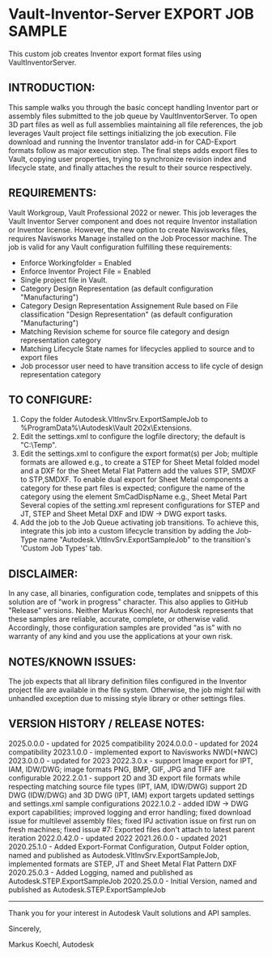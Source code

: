 # Vault-Inventor-Server EXPORT JOB SAMPLE

This custom job creates Inventor export format files using VaultInventorServer.

INTRODUCTION:
---------------------------------
This sample walks you through the basic concept handling Inventor part or assembly files submitted to the job queue by VaultInventorServer.
To open 3D part files as well as full assemblies maintaining all file references, the job leverages Vault project file settings initializing the job execution.
File download and running the Inventor translator add-in for CAD-Export formats follow as major execution step.
The final steps adds export files to Vault, copying user properties, trying to synchronize revision index and lifecycle state, and finally attaches the result to their source respectively.

REQUIREMENTS:
---------------------------------
Vault Workgroup, Vault Professional 2022 or newer. This job leverages the Vault Inventor Server component and does not require Inventor installation or Inventor license.
However, the new option to create Navisworks files, requires Navisworks Manage installed on the Job Processor machine.
The job is valid for any Vault configuration fulfilling these requirements:
- Enforce Workingfolder = Enabled
- Enforce Inventor Project File = Enabled
- Single project file in Vault.
- Category Design Representation (as default configuration "Manufacturing")
- Category Design Representation Assignement Rule based on File classification "Design Representation" (as default configuration "Manufacturing")
- Matching Revision scheme for source file category and design representation category
- Matching Lifecycle State names for lifecycles applied to source and to export files
- Job processor user need to have transition access to life cycle of design representation category

TO CONFIGURE:
---------------------------------
1) Copy the folder Autodesk.VltInvSrv.ExportSampleJob to %ProgramData%\Autodesk\Vault 202x\Extensions\.
2) Edit the settings.xml to configure the logfile directory; the default is "C:\Temp\".
3) Edit the settings.xml to configure the export format(s) per Job; multiple formats are allowed e.g., to create a STEP for Sheet Metal folded model 
	and a DXF for the Sheet Metal Flat Pattern add the values STP, SMDXF to <ExportFomats>STP,SMDXF</ExportFomats>. To enable dual export for Sheet Metal components
	a category for these part files is expected; configure the name of the category using the element SmCadDispName e.g., <SmCatDispName>Sheet Metal Part</SmCatDispName>
	Several copies of the setting.xml represent configurations for STEP and JT, STEP and Sheet Metal DXF and IDW -> DWG export tasks.
4) Add the job to the Job Queue activating job transitions. To achieve this, integrate this job into a custom lifecycle transition by adding the Job-Type name
"Autodesk.VltInvSrv.ExportSampleJob" to the transition's 'Custom Job Types' tab.

DISCLAIMER:
---------------------------------
In any case, all binaries, configuration code, templates and snippets of this solution are of "work in progress" character. This also applies to GitHub "Release" versions.
Neither Markus Koechl, nor Autodesk represents that these samples are reliable, accurate, complete, or otherwise valid. 
Accordingly, those configuration samples are provided “as is” with no warranty of any kind and you use the applications at your own risk.


NOTES/KNOWN ISSUES:
---------------------------------
The job expects that all library definition files configured in the Inventor project file are available in the file system. Otherwise, the job might fail with unhandled exception due to missing style library or other settings files.

VERSION HISTORY / RELEASE NOTES:
---------------------------------
2025.0.0.0 - updated for 2025 compatibility
2024.0.0.0 - updated for 2024 compatibility
2023.1.0.0 - implemented export to Navisworks NWD(+NWC)
2023.0.0.0 - updated for 2023
2022.3.0.x - support Image export for IPT, IAM, IDW/DWG; image formats PNG, BMP, GIF, JPG and TIFF are configurable
2022.2.0.1 - support 2D and 3D export file formats while respecting matching source file types (IPT, IAM, IDW/DWG)
	support 2D DWG (IDW/DWG) and 3D DWG (IPT, IAM) export targets
	updated settings and settings.xml sample configurations
2022.1.0.2 - added IDW -> DWG export capabilities; improved logging and error handling; fixed download issue for multilevel assembly files;
		fixed IPJ activation issue on first run on fresh machines; fixed issue #7: Exported files don't attach to latest parent iteration
2022.0.42.0 - updated 2022
2021.26.0.0 - updated 2021
2020.25.1.0 - Added Export-Format Configuration, Output Folder option, named and published as Autodesk.VltInvSrv.ExportSampleJob, 
				implemented formats are STEP, JT and Sheet Metal Flat Pattern DXF
2020.25.0.3 - Added Logging, named and published as Autodesk.STEP.ExportSampleJob
2020.25.0.0 - Initial Version, named and published as Autodesk.STEP.ExportSampleJob
 
---------------------------------

Thank you for your interest in Autodesk Vault solutions and API samples.

Sincerely,

Markus Koechl, Autodesk
